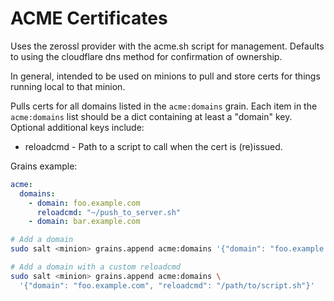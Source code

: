 ACME Certificates
=================

Uses the zerossl provider with the acme.sh script for management. Defaults to
using the cloudflare dns method for confirmation of ownership.

In general, intended to be used on minions to pull and store certs for things running
local to that minion.

Pulls certs for all domains listed in the `acme:domains` grain. Each item in the
`acme:domains` list should be a dict containing at least a "domain" key. Optional
additional keys include:

* reloadcmd - Path to a script to call when the cert is (re)issued.

Grains example:

```yaml
acme:
  domains:
    - domain: foo.example.com
      reloadcmd: "~/push_to_server.sh"
    - domain: bar.example.com
```

```bash
# Add a domain
sudo salt <minion> grains.append acme:domains '{"domain": "foo.example.com"}'

# Add a domain with a custom reloadcmd
sudo salt <minion> grains.append acme:domains \
  '{"domain": "foo.example.com", "reloadcmd": "/path/to/script.sh"}'
```
